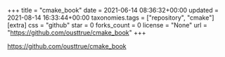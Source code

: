 +++
title = "cmake_book"
date = 2021-06-14 08:36:32+00:00
updated = 2021-08-14 16:33:44+00:00
taxonomies.tags = ["repository", "cmake"]
[extra]
css = "github"
star = 0
forks_count = 0
license = "None"
url = "https://github.com/ousttrue/cmake_book"
+++

<https://github.com/ousttrue/cmake_book>

